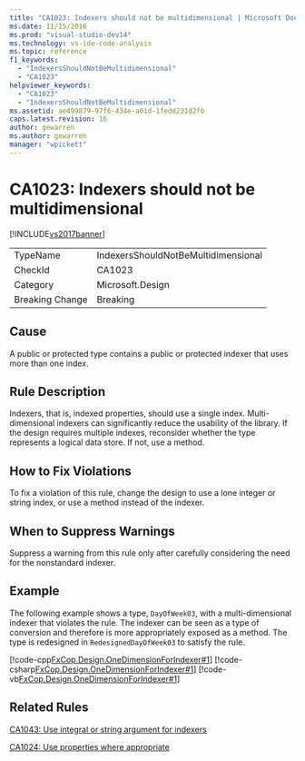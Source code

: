 ```yaml
---
title: "CA1023: Indexers should not be multidimensional | Microsoft Docs"
ms.date: 11/15/2016
ms.prod: "visual-studio-dev14"
ms.technology: vs-ide-code-analysis
ms.topic: reference
f1_keywords:
  - "IndexersShouldNotBeMultidimensional"
  - "CA1023"
helpviewer_keywords:
  - "CA1023"
  - "IndexersShouldNotBeMultidimensional"
ms.assetid: ae499879-97f6-434e-a61d-1fedd231d2fb
caps.latest.revision: 16
author: gewarren
ms.author: gewarren
manager: "wpickett"
---
```

# CA1023: Indexers should not be multidimensional
[!INCLUDE[vs2017banner](../includes/vs2017banner.md)]

|||
|-|-|
|TypeName|IndexersShouldNotBeMultidimensional|
|CheckId|CA1023|
|Category|Microsoft.Design|
|Breaking Change|Breaking|

## Cause
 A public or protected type contains a public or protected indexer that uses more than one index.

## Rule Description
 Indexers, that is, indexed properties, should use a single index. Multi-dimensional indexers can significantly reduce the usability of the library. If the design requires multiple indexes, reconsider whether the type represents a logical data store. If not, use a method.

## How to Fix Violations
 To fix a violation of this rule, change the design to use a lone integer or string index, or use a method instead of the indexer.

## When to Suppress Warnings
 Suppress a warning from this rule only after carefully considering the need for the nonstandard indexer.

## Example
 The following example shows a type, `DayOfWeek03`, with a multi-dimensional indexer that violates the rule. The indexer can be seen as a type of conversion and therefore is more appropriately exposed as a method. The type is redesigned in `RedesignedDayOfWeek03` to satisfy the rule.

 [!code-cpp[FxCop.Design.OneDimensionForIndexer#1](../snippets/cpp/VS_Snippets_CodeAnalysis/FxCop.Design.OneDimensionForIndexer/cpp/FxCop.Design.OneDimensionForIndexer.cpp#1)]
 [!code-csharp[FxCop.Design.OneDimensionForIndexer#1](../snippets/csharp/VS_Snippets_CodeAnalysis/FxCop.Design.OneDimensionForIndexer/cs/FxCop.Design.OneDimensionForIndexer.cs#1)]
 [!code-vb[FxCop.Design.OneDimensionForIndexer#1](../snippets/visualbasic/VS_Snippets_CodeAnalysis/FxCop.Design.OneDimensionForIndexer/vb/FxCop.Design.OneDimensionForIndexer.vb#1)]

## Related Rules
 [CA1043: Use integral or string argument for indexers](../code-quality/ca1043-use-integral-or-string-argument-for-indexers.md)

 [CA1024: Use properties where appropriate](../code-quality/ca1024-use-properties-where-appropriate.md)
